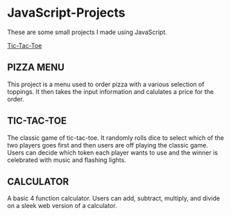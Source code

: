# JavaScript-Projects

These are some small projects I made using JavaScript.

[Tic-Tac-Toe](https://github.com/MJ231/JavaScript-Projects/tree/main/TicTacToe)

<h2>PIZZA MENU</h2>

This project is a menu used to order pizza with a various selection of toppings. It then takes the input information and calulates a price for the order.

<h2>TIC-TAC-TOE</h2>

The classic game of tic-tac-toe. It randomly rolls dice to select which of the two players goes first and then
users are off playing the classic game. Users can decide which token each player wants to use and the winner is celebrated with music and flashing lights.

<h2>CALCULATOR</h2>

A basic 4 function calculator. Users can add, subtract, multiply, and divide on a sleek web version of a calculator.

